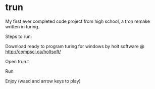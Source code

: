 # trun
My first ever completed code project from high school, a tron remake written in turing.


Steps to run: 

Download ready to program turing for windows by holt software @ http://compsci.ca/holtsoft/

Open trun.t

Run

Enjoy (wasd and arrow keys to play)
